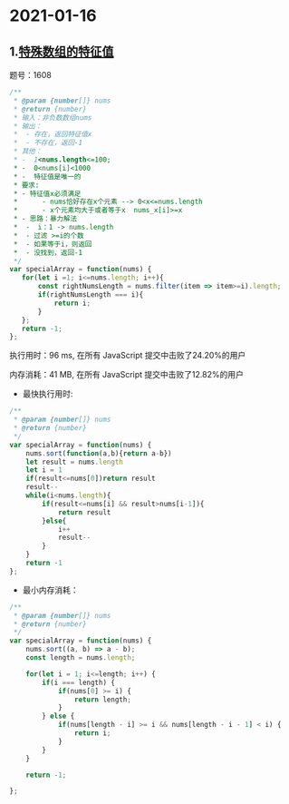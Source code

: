 # 2021-01-16

## 1.[特殊数组的特征值](https://leetcode-cn.com/problems/special-array-with-x-elements-greater-than-or-equal-x/)

题号：1608

```js
/**
 * @param {number[]} nums
 * @return {number}
 * 输入：非负数数组nums
 * 输出：
 *  - 存在，返回特征值x
 *  - 不存在，返回-1
 * 其他：
 * -  1<nums.length<=100;
 * -  0<nums[i]<1000
 * -  特征值是唯一的
 * 要求:
 * - 特征值x必须满足
 *      - nums恰好存在x个元素 --> 0<x<=nums.length
 *      - x个元素均大于或者等于x  nums_x[i]>=x
 * - 思路：暴力解法
 *  -  i：1 -> nums.length
 *  - 过滤 >=i的个数
 *  - 如果等于i，则返回
 *  - 没找到，返回-1
 */
var specialArray = function(nums) {
   for(let i =1; i<=nums.length; i++){
       const rightNumsLength = nums.filter(item => item>=i).length;
       if(rightNumsLength === i){
           return i;
       }
   };
   return -1;
};
```

执行用时：96 ms, 在所有 JavaScript 提交中击败了24.20%的用户

内存消耗：41 MB, 在所有 JavaScript 提交中击败了12.82%的用户

- 最快执行用时:

```js
/**
 * @param {number[]} nums
 * @return {number}
 */
var specialArray = function(nums) {
    nums.sort(function(a,b){return a-b})
    let result = nums.length
    let i = 1
    if(result<=nums[0])return result
    result--
    while(i<nums.length){
        if(result<=nums[i] && result>nums[i-1]){
            return result
        }else{
            i++
            result--
        }
    }
    return -1
};
```

- 最小内存消耗：

```js
/**
 * @param {number[]} nums
 * @return {number}
 */
var specialArray = function(nums) {
    nums.sort((a, b) => a - b);
    const length = nums.length;

    for(let i = 1; i<=length; i++) {
        if(i === length) {
            if(nums[0] >= i) {
                return length;
            }
        } else {
            if(nums[length - i] >= i && nums[length - i - 1] < i) {
                return i;
            }
        }
    }

    return -1;

};
```

